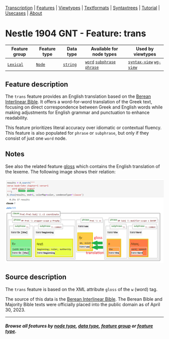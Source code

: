 <a name="start"></a>
<div class="hidden-content">
<a href="../transcription.md">Transcription</a> | <a href="README.md#start">Features</a> | <a href="../viewtypes.md#start">Viewtypes</a> | <a href="../textformats.md#start">Textformats</a> |  <a href="../syntaxtrees.md#start">Syntaxtrees</a> | <a href="../../tutorial/README.md#start">Tutorial</a> | <a href="../usecases/README.md#start">Usecases</a> | <a href="../about.md#start">About</a>
</div>

# Nestle 1904 GNT - Feature: trans

Feature group | Feature type | Data type | Available for node types | Used by viewtypes
---  | --- | --- | --- | ---
[`Lexical`](featuresbygroup.md#lexical-features) | [`Node`](featuresbyfeaturetype.md#node-features) | [`string`](featuresbydatatype.md#string-datatype)  | [`word`](featuresbynodetype.md#word-nodes) [`subphrase`](featuresbynodetype.md#subphrase-nodes) [`phrase`](featuresbynodetype.md#phrase-nodes) | [`syntax-view`](../syntax-view.md#start) [`wg-view`](../wg-view.md#start) 

## Feature description

The `trans` feature provides an English translation based on the [Berean Interlinear Bible](https://berean.bible/). It offers a word-for-word translation of the Greek text, focusing on direct correspondence between Greek and English words while making adjustments for English grammar and punctuation to enhance readability.

This feature prioritizes literal accuracy over idiomatic or contextual fluency. This feature is also populated for `phrase` or `subphrase`, but only if they consist of just one `word` node.

## Notes

See also the related feature [gloss](gloss.md#start) which contains the English translation of the lexeme. The following image shows their relation:

<img src="images/gloss_versus_translation.png" width="600px">

## Source description

The `trans` feature is based on the XML attribute `gloss` of the `w` (word) tag.

The source of this data is the [Berean Interlinear Bible](https://interlinearbible.com/). The Berean Bible and Majority Bible texts were officially placed into the public domain as of April 30, 2023.

---
##### *Browse all features by [node type](featuresbynodetype.md#start), [data type](featuresbydatatype.md#start), [feature group](featuresbygroup.md#start) or [feature type](featuresbyfeaturetype.md#start).*
